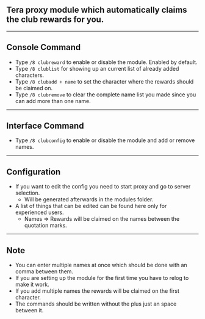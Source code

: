 ## Tera proxy module which automatically claims the club rewards for you.

---

## Console Command
- Type `/8 clubreward` to enable or disable the module. Enabled by default.
- Type `/8 clublist` for showing up an current list of already added characters.
- Type `/8 clubadd + name` to set the character where the rewards should be claimed on.
- Type `/8 clubremove` to clear the complete name list you made since you can add more than one name.

---

## Interface Command
- Type `/8 clubconfig` to enable or disable the module and add or remove names.

---

## Configuration
- If you want to edit the config you need to start proxy and go to server selection.
    - Will be generated afterwards in the modules folder.
- A list of things that can be edited can be found here only for experienced users.
	- Names => Rewards will be claimed on the names between the quotation marks.

---

## Note
- You can enter multiple names at once which should be done with an comma between them.
- If you are setting up the module for the first time you have to relog to make it work.
- If you add multiple names the rewards will be claimed on the first character.
- The commands should be written without the plus just an space between it.
